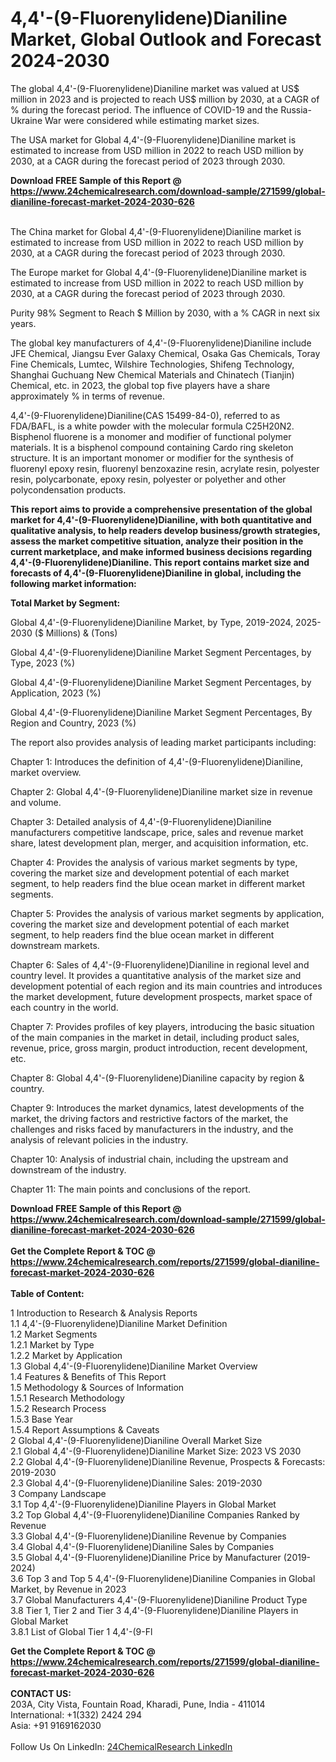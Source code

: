 <h1>4,4'-(9-Fluorenylidene)Dianiline Market, Global Outlook and Forecast 2024-2030</h1><p>The global 4,4'-(9-Fluorenylidene)Dianiline market was valued at US$ million in 2023 and is projected to reach US$ million by 2030, at a CAGR of % during the forecast period. The influence of COVID-19 and the Russia-Ukraine War were considered while estimating market sizes.
</p><p>The USA market for Global 4,4'-(9-Fluorenylidene)Dianiline market is estimated to increase from USD million in 2022 to reach USD million by 2030, at a CAGR during the forecast period of 2023 through 2030.</p><p>
</p><div><b>Download FREE Sample of this Report @ 
            <a href="https://www.24chemicalresearch.com/download-sample/271599/global-dianiline-forecast-market-2024-2030-626">
            https://www.24chemicalresearch.com/download-sample/271599/global-dianiline-forecast-market-2024-2030-626</a></b></div><br><p>The China market for Global 4,4'-(9-Fluorenylidene)Dianiline market is estimated to increase from USD million in 2022 to reach USD million by 2030, at a CAGR during the forecast period of 2023 through 2030.</p><p>
</p><p>The Europe market for Global 4,4'-(9-Fluorenylidene)Dianiline market is estimated to increase from USD million in 2022 to reach USD million by 2030, at a CAGR during the forecast period of 2023 through 2030.</p><p>
Purity 98% Segment to Reach $ Million by 2030, with a % CAGR in next six years.</p><p>
The global key manufacturers of 4,4'-(9-Fluorenylidene)Dianiline include JFE Chemical, Jiangsu Ever Galaxy Chemical, Osaka Gas Chemicals, Toray Fine Chemicals, Lumtec, Wilshire Technologies, Shifeng Technology, Shanghai Guchuang New Chemical Materials and Chinatech (Tianjin) Chemical, etc. in 2023, the global top five players have a share approximately % in terms of revenue.</p><p>
4,4'-(9-Fluorenylidene)Dianiline(CAS 15499-84-0), referred to as FDA/BAFL, is a white powder with the molecular formula C25H20N2. Bisphenol fluorene is a monomer and modifier of functional polymer materials. It is a bisphenol compound containing Cardo ring skeleton structure. It is an important monomer or modifier for the synthesis of fluorenyl epoxy resin, fluorenyl benzoxazine resin, acrylate resin, polyester resin, polycarbonate, epoxy resin, polyester or polyether and other polycondensation products.</p><p>
<strong>This report aims to provide a comprehensive presentation of the global market for 4,4'-(9-Fluorenylidene)Dianiline, with both quantitative and qualitative analysis, to help readers develop business/growth strategies, assess the market competitive situation, analyze their position in the current marketplace, and make informed business decisions regarding 4,4'-(9-Fluorenylidene)Dianiline. This report contains market size and forecasts of 4,4'-(9-Fluorenylidene)Dianiline in global, including the following market information:</strong></p><p>
</p><p>
<strong>Total Market by Segment:</strong></p><p>
Global 4,4'-(9-Fluorenylidene)Dianiline Market, by Type, 2019-2024, 2025-2030 ($ Millions) &amp; (Tons)</p><p>
Global 4,4'-(9-Fluorenylidene)Dianiline Market Segment Percentages, by Type, 2023 (%)</p><p>
</p><p>
Global 4,4'-(9-Fluorenylidene)Dianiline Market Segment Percentages, by Application, 2023 (%)</p><p>
</p><p>
Global 4,4'-(9-Fluorenylidene)Dianiline Market Segment Percentages, By Region and Country, 2023 (%)</p><p>
</p><p>
The report also provides analysis of leading market participants including:</p><p>
</p><p>
</p><p>
Chapter 1: Introduces the definition of 4,4'-(9-Fluorenylidene)Dianiline, market overview.</p><p>
Chapter 2: Global 4,4'-(9-Fluorenylidene)Dianiline market size in revenue and volume.</p><p>
Chapter 3: Detailed analysis of 4,4'-(9-Fluorenylidene)Dianiline manufacturers competitive landscape, price, sales and revenue market share, latest development plan, merger, and acquisition information, etc.</p><p>
Chapter 4: Provides the analysis of various market segments by type, covering the market size and development potential of each market segment, to help readers find the blue ocean market in different market segments.</p><p>
Chapter 5: Provides the analysis of various market segments by application, covering the market size and development potential of each market segment, to help readers find the blue ocean market in different downstream markets.</p><p>
Chapter 6: Sales of 4,4'-(9-Fluorenylidene)Dianiline in regional level and country level. It provides a quantitative analysis of the market size and development potential of each region and its main countries and introduces the market development, future development prospects, market space of each country in the world.</p><p>
Chapter 7: Provides profiles of key players, introducing the basic situation of the main companies in the market in detail, including product sales, revenue, price, gross margin, product introduction, recent development, etc.</p><p>
Chapter 8: Global 4,4'-(9-Fluorenylidene)Dianiline capacity by region &amp; country.</p><p>
Chapter 9: Introduces the market dynamics, latest developments of the market, the driving factors and restrictive factors of the market, the challenges and risks faced by manufacturers in the industry, and the analysis of relevant policies in the industry.</p><p>
Chapter 10: Analysis of industrial chain, including the upstream and downstream of the industry.</p><p>
Chapter 11: The main points and conclusions of the report.</p><div><b>Download FREE Sample of this Report @ 
            <a href="https://www.24chemicalresearch.com/download-sample/271599/global-dianiline-forecast-market-2024-2030-626">
            https://www.24chemicalresearch.com/download-sample/271599/global-dianiline-forecast-market-2024-2030-626</a></b></div><br><div><b>Get the Complete Report & TOC @ 
            <a href="https://www.24chemicalresearch.com/reports/271599/global-dianiline-forecast-market-2024-2030-626">
            https://www.24chemicalresearch.com/reports/271599/global-dianiline-forecast-market-2024-2030-626</a></b></div><br>
            <b>Table of Content:</b><p>1 Introduction to Research & Analysis Reports<br />
    1.1 4,4'-(9-Fluorenylidene)Dianiline Market Definition<br />
    1.2 Market Segments<br />
        1.2.1 Market by Type<br />
        1.2.2 Market by Application<br />
    1.3 Global 4,4'-(9-Fluorenylidene)Dianiline Market Overview<br />
    1.4 Features & Benefits of This Report<br />
    1.5 Methodology & Sources of Information<br />
        1.5.1 Research Methodology<br />
        1.5.2 Research Process<br />
        1.5.3 Base Year<br />
        1.5.4 Report Assumptions & Caveats<br />
2 Global 4,4'-(9-Fluorenylidene)Dianiline Overall Market Size<br />
    2.1 Global 4,4'-(9-Fluorenylidene)Dianiline Market Size: 2023 VS 2030<br />
    2.2 Global 4,4'-(9-Fluorenylidene)Dianiline Revenue, Prospects & Forecasts: 2019-2030<br />
    2.3 Global 4,4'-(9-Fluorenylidene)Dianiline Sales: 2019-2030<br />
3 Company Landscape<br />
    3.1 Top 4,4'-(9-Fluorenylidene)Dianiline Players in Global Market<br />
    3.2 Top Global 4,4'-(9-Fluorenylidene)Dianiline Companies Ranked by Revenue<br />
    3.3 Global 4,4'-(9-Fluorenylidene)Dianiline Revenue by Companies<br />
    3.4 Global 4,4'-(9-Fluorenylidene)Dianiline Sales by Companies<br />
    3.5 Global 4,4'-(9-Fluorenylidene)Dianiline Price by Manufacturer (2019-2024)<br />
    3.6 Top 3 and Top 5 4,4'-(9-Fluorenylidene)Dianiline Companies in Global Market, by Revenue in 2023<br />
    3.7 Global Manufacturers 4,4'-(9-Fluorenylidene)Dianiline Product Type<br />
    3.8 Tier 1, Tier 2 and Tier 3 4,4'-(9-Fluorenylidene)Dianiline Players in Global Market<br />
        3.8.1 List of Global Tier 1 4,4'-(9-Fl</p><div><b>Get the Complete Report & TOC @ 
            <a href="https://www.24chemicalresearch.com/reports/271599/global-dianiline-forecast-market-2024-2030-626">
            https://www.24chemicalresearch.com/reports/271599/global-dianiline-forecast-market-2024-2030-626</a></b></div><br><b>CONTACT US:</b><br>
            203A, City Vista, Fountain Road, Kharadi, Pune, India - 411014<br>
            International: +1(332) 2424 294<br>
            Asia: +91 9169162030 <br><br>
            Follow Us On LinkedIn: <a href="https://www.linkedin.com/company/24chemicalresearch/">24ChemicalResearch LinkedIn</a>